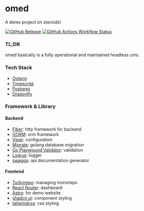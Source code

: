 # omed

A demo project on steroids!

[![GitHub Release](https://img.shields.io/github/v/release/kilip/omed?display_name=release&style=for-the-badge&cacheSeconds=30)](https://github.com/kilip/omed/releases)
[![GitHub Actions Workflow Status](https://img.shields.io/github/actions/workflow/status/kilip/omed/ci.yaml?branch=next&event=push&style=for-the-badge&cacheSeconds=30)](https://github.com/kilip/omed/actions/workflows/ci.yaml)

### TL;DR

omed basically is a fully operational and maintained headless cms.

### Tech Stack

- [Golang](https://go.dev)
- [Typescript](https://www.typescriptlang.org/)
- [Postgres](https://postgresql.com)
- [Dragonfly](https://dragonflydb.io)

### Framework & Library

#### Backend

- [Fiber](https://gofiber.io): http framework for backend
- [GORM](https://gorm.io): orm framework
- [Viper](https://github.com/spf13/viper): configuration
- [Migrate](https://github.com/golang-migrate/migrate): golang database migration
- [Go Playground Validator](https://github.com/go-playground/validator): validation
- [Logrus](https://github.com/sirupsen/logrus): logger
- [swaggo](https://github.com/swaggo/swag): api documentation generator

#### Frontend

- [Turborepo](https://turborepo.com/): managing monorepo
- [React Router](https://reactrouter.com/): dashboard
- [Astro](https://astro.build): for demo website
- [shadcn ui](https://ui.shadcn.com/): component styling
- [tailwindcss](https://tailwindcss.com/): css styling
